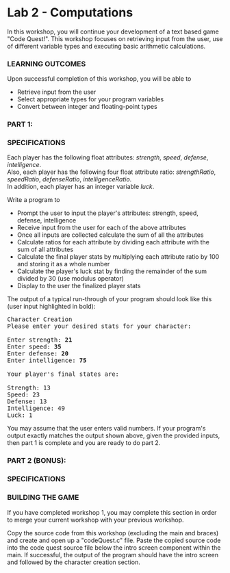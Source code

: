 # Lab 2 - Computations

In this workshop, you will continue your development of a text based game "Code Quest!". This workshop focuses on retrieving input from the user, use of different variable types and executing basic arithmetic calculations.

### LEARNING OUTCOMES

Upon successful completion of this workshop, you will be able to
- Retrieve input from the user
- Select appropriate types for your program variables
- Convert between integer and floating-point types

### PART 1:

### SPECIFICATIONS

Each player has the following float attributes: _strength_, _speed_, _defense_, _intelligence_.  
Also, each player has the following four float attribute ratio: _strengthRatio_, _speedRatio_, _defenseRatio_, _intelligenceRatio_.  
In addition, each player has an integer variable _luck_.

Write a program to 
- Prompt the user to input the player's attributes: strength, speed, defense, intelligence
- Receive input from the user for each of the above attributes
- Once all inputs are collected calculate the sum of all the attributes
- Calculate ratios for each attribute by dividing each attribute with the sum of all attributes
- Calculate the final player stats by multiplying each attribute ratio by 100 and storing it as a whole number
- Calculate the player's luck stat by finding the remainder of the sum divided by 30 (use modulus operator)
- Display to the user the finalized player stats

The output of a typical run-through of your program should look like this (user input highlighted in bold):

<pre>
Character Creation
Please enter your desired stats for your character:

Enter strength: <b>21</b>
Enter speed: <b>35</b>
Enter defense: <b>20</b>
Enter intelligence: <b>75</b>

Your player's final states are:

Strength: 13
Speed: 23
Defense: 13
Intelligence: 49
Luck: 1
</pre>

You may assume that the user enters valid numbers. If your program's output exactly matches the output shown above, given the provided inputs, then part 1 is complete and you are ready to do part 2.

### PART 2 (BONUS):

### SPECIFICATIONS

### BUILDING THE GAME

If you have completed workshop 1, you may complete this section in order to merge your current workshop with your previous workshop.

Copy the source code from this workshop (excluding the main and braces) and create and open up a "codeQuest.c" file. Paste the copied source code into the code quest source file below the intro screen component within the main. If successful, the output of the program should have the intro screen and followed by the character creation section.
